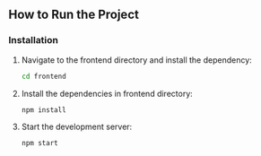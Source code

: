 ## How to Run the Project

### Installation

1. Navigate to the frontend directory and install the dependency:

    ```bash
    cd frontend
    ```
2. Install the dependencies in frontend directory:

    ```bash
    npm install
    ```
3. Start the development server:

    ```bash
    npm start
    ```
